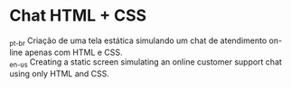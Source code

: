 # Chat HTML + CSS
<sub>pt-br</sub> Criação de uma tela estática simulando um chat de atendimento on-line apenas com HTML e CSS.
<br>
<sub>en-us</sub> Creating a static screen simulating an online customer support chat using only HTML and CSS.
